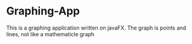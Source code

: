 # Graphing-App
This is a graphing application written on javaFX. The graph is points and lines, not like a mathematicle graph
